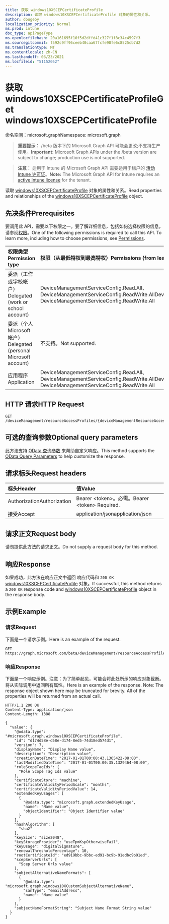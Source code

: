 ```yaml
---
title: 获取 windows10XSCEPCertificateProfile
description: 读取 windows10XSCEPCertificateProfile 对象的属性和关系。
author: dougeby
localization_priority: Normal
ms.prod: intune
doc_type: apiPageType
ms.openlocfilehash: 20a161695f10f5d2dffd41c327f1f8c34c4597f3
ms.sourcegitcommit: f592c9ff96ceeb40caa67fcfe90fe6c8525cb7d2
ms.translationtype: MT
ms.contentlocale: zh-CN
ms.lasthandoff: 03/23/2021
ms.locfileid: "51152052"
---
```

# <a name="get-windows10xscepcertificateprofile"></a><span data-ttu-id="c8105-103">获取 windows10XSCEPCertificateProfile</span><span class="sxs-lookup"><span data-stu-id="c8105-103">Get windows10XSCEPCertificateProfile</span></span>

<span data-ttu-id="c8105-104">命名空间：microsoft.graph</span><span class="sxs-lookup"><span data-stu-id="c8105-104">Namespace: microsoft.graph</span></span>

> <span data-ttu-id="c8105-105">**重要提示：** /beta 版本下的 Microsoft Graph API 可能会更改;不支持生产使用。</span><span class="sxs-lookup"><span data-stu-id="c8105-105">**Important:** Microsoft Graph APIs under the /beta version are subject to change; production use is not supported.</span></span>

> <span data-ttu-id="c8105-106">**注意：** 适用于 Intune 的 Microsoft Graph API 需要适用于租户的 [活动 Intune 许可证](https://go.microsoft.com/fwlink/?linkid=839381)。</span><span class="sxs-lookup"><span data-stu-id="c8105-106">**Note:** The Microsoft Graph API for Intune requires an [active Intune license](https://go.microsoft.com/fwlink/?linkid=839381) for the tenant.</span></span>

<span data-ttu-id="c8105-107">读取 [windows10XSCEPCertificateProfile](../resources/intune-rapolicy-windows10xscepcertificateprofile.md) 对象的属性和关系。</span><span class="sxs-lookup"><span data-stu-id="c8105-107">Read properties and relationships of the [windows10XSCEPCertificateProfile](../resources/intune-rapolicy-windows10xscepcertificateprofile.md) object.</span></span>

## <a name="prerequisites"></a><span data-ttu-id="c8105-108">先决条件</span><span class="sxs-lookup"><span data-stu-id="c8105-108">Prerequisites</span></span>
<span data-ttu-id="c8105-p101">要调用此 API，需要以下权限之一。要了解详细信息，包括如何选择权限的信息，请参阅[权限](/graph/permissions-reference)。</span><span class="sxs-lookup"><span data-stu-id="c8105-p101">One of the following permissions is required to call this API. To learn more, including how to choose permissions, see [Permissions](/graph/permissions-reference).</span></span>

|<span data-ttu-id="c8105-111">权限类型</span><span class="sxs-lookup"><span data-stu-id="c8105-111">Permission type</span></span>|<span data-ttu-id="c8105-112">权限（从最低特权到最高特权）</span><span class="sxs-lookup"><span data-stu-id="c8105-112">Permissions (from least to most privileged)</span></span>|
|:---|:---|
|<span data-ttu-id="c8105-113">委派（工作或学校帐户）</span><span class="sxs-lookup"><span data-stu-id="c8105-113">Delegated (work or school account)</span></span>|<span data-ttu-id="c8105-114">DeviceManagementServiceConfig.Read.All、DeviceManagementServiceConfig.ReadWrite.All</span><span class="sxs-lookup"><span data-stu-id="c8105-114">DeviceManagementServiceConfig.Read.All, DeviceManagementServiceConfig.ReadWrite.All</span></span>|
|<span data-ttu-id="c8105-115">委派（个人 Microsoft 帐户）</span><span class="sxs-lookup"><span data-stu-id="c8105-115">Delegated (personal Microsoft account)</span></span>|<span data-ttu-id="c8105-116">不支持。</span><span class="sxs-lookup"><span data-stu-id="c8105-116">Not supported.</span></span>|
|<span data-ttu-id="c8105-117">应用程序</span><span class="sxs-lookup"><span data-stu-id="c8105-117">Application</span></span>|<span data-ttu-id="c8105-118">DeviceManagementServiceConfig.Read.All、DeviceManagementServiceConfig.ReadWrite.All</span><span class="sxs-lookup"><span data-stu-id="c8105-118">DeviceManagementServiceConfig.Read.All, DeviceManagementServiceConfig.ReadWrite.All</span></span>|

## <a name="http-request"></a><span data-ttu-id="c8105-119">HTTP 请求</span><span class="sxs-lookup"><span data-stu-id="c8105-119">HTTP Request</span></span>
<!-- {
  "blockType": "ignored"
}
-->
``` http
GET /deviceManagement/resourceAccessProfiles/{deviceManagementResourceAccessProfileBaseId}
```

## <a name="optional-query-parameters"></a><span data-ttu-id="c8105-120">可选的查询参数</span><span class="sxs-lookup"><span data-stu-id="c8105-120">Optional query parameters</span></span>
<span data-ttu-id="c8105-121">此方法支持 [OData 查询参数](/graph/query-parameters) 来帮助自定义响应。</span><span class="sxs-lookup"><span data-stu-id="c8105-121">This method supports the [OData Query Parameters](/graph/query-parameters) to help customize the response.</span></span>

## <a name="request-headers"></a><span data-ttu-id="c8105-122">请求标头</span><span class="sxs-lookup"><span data-stu-id="c8105-122">Request headers</span></span>
|<span data-ttu-id="c8105-123">标头</span><span class="sxs-lookup"><span data-stu-id="c8105-123">Header</span></span>|<span data-ttu-id="c8105-124">值</span><span class="sxs-lookup"><span data-stu-id="c8105-124">Value</span></span>|
|:---|:---|
|<span data-ttu-id="c8105-125">Authorization</span><span class="sxs-lookup"><span data-stu-id="c8105-125">Authorization</span></span>|<span data-ttu-id="c8105-126">Bearer &lt;token&gt;。必需。</span><span class="sxs-lookup"><span data-stu-id="c8105-126">Bearer &lt;token&gt; Required.</span></span>|
|<span data-ttu-id="c8105-127">接受</span><span class="sxs-lookup"><span data-stu-id="c8105-127">Accept</span></span>|<span data-ttu-id="c8105-128">application/json</span><span class="sxs-lookup"><span data-stu-id="c8105-128">application/json</span></span>|

## <a name="request-body"></a><span data-ttu-id="c8105-129">请求正文</span><span class="sxs-lookup"><span data-stu-id="c8105-129">Request body</span></span>
<span data-ttu-id="c8105-130">请勿提供此方法的请求正文。</span><span class="sxs-lookup"><span data-stu-id="c8105-130">Do not supply a request body for this method.</span></span>

## <a name="response"></a><span data-ttu-id="c8105-131">响应</span><span class="sxs-lookup"><span data-stu-id="c8105-131">Response</span></span>
<span data-ttu-id="c8105-132">如果成功，此方法在响应正文中返回 响应代码和 `200 OK` [windows10XSCEPCertificateProfile](../resources/intune-rapolicy-windows10xscepcertificateprofile.md) 对象。</span><span class="sxs-lookup"><span data-stu-id="c8105-132">If successful, this method returns a `200 OK` response code and [windows10XSCEPCertificateProfile](../resources/intune-rapolicy-windows10xscepcertificateprofile.md) object in the response body.</span></span>

## <a name="example"></a><span data-ttu-id="c8105-133">示例</span><span class="sxs-lookup"><span data-stu-id="c8105-133">Example</span></span>

### <a name="request"></a><span data-ttu-id="c8105-134">请求</span><span class="sxs-lookup"><span data-stu-id="c8105-134">Request</span></span>
<span data-ttu-id="c8105-135">下面是一个请求示例。</span><span class="sxs-lookup"><span data-stu-id="c8105-135">Here is an example of the request.</span></span>
``` http
GET https://graph.microsoft.com/beta/deviceManagement/resourceAccessProfiles/{deviceManagementResourceAccessProfileBaseId}
```

### <a name="response"></a><span data-ttu-id="c8105-136">响应</span><span class="sxs-lookup"><span data-stu-id="c8105-136">Response</span></span>
<span data-ttu-id="c8105-p102">下面是一个响应示例。注意：为了简单起见，可能会将此处所示的响应对象截断。将从实际调用中返回所有属性。</span><span class="sxs-lookup"><span data-stu-id="c8105-p102">Here is an example of the response. Note: The response object shown here may be truncated for brevity. All of the properties will be returned from an actual call.</span></span>
``` http
HTTP/1.1 200 OK
Content-Type: application/json
Content-Length: 1388

{
  "value": {
    "@odata.type": "#microsoft.graph.windows10XSCEPCertificateProfile",
    "id": "d174d58e-d58e-d174-8ed5-74d18ed574d1",
    "version": 7,
    "displayName": "Display Name value",
    "description": "Description value",
    "creationDateTime": "2017-01-01T00:00:43.1365422-08:00",
    "lastModifiedDateTime": "2017-01-01T00:00:35.1329464-08:00",
    "roleScopeTagIds": [
      "Role Scope Tag Ids value"
    ],
    "certificateStore": "machine",
    "certificateValidityPeriodScale": "months",
    "certificateValidityPeriodValue": 14,
    "extendedKeyUsages": [
      {
        "@odata.type": "microsoft.graph.extendedKeyUsage",
        "name": "Name value",
        "objectIdentifier": "Object Identifier value"
      }
    ],
    "hashAlgorithm": [
      "sha2"
    ],
    "keySize": "size2048",
    "keyStorageProvider": "useTpmKspOtherwiseFail",
    "keyUsage": "digitalSignature",
    "renewalThresholdPercentage": 10,
    "rootCertificateId": "ed919bbc-9bbc-ed91-bc9b-91edbc9b91ed",
    "scepServerUrls": [
      "Scep Server Urls value"
    ],
    "subjectAlternativeNameFormats": [
      {
        "@odata.type": "microsoft.graph.windows10XCustomSubjectAlternativeName",
        "sanType": "emailAddress",
        "name": "Name value"
      }
    ],
    "subjectNameFormatString": "Subject Name Format String value"
  }
}
```





